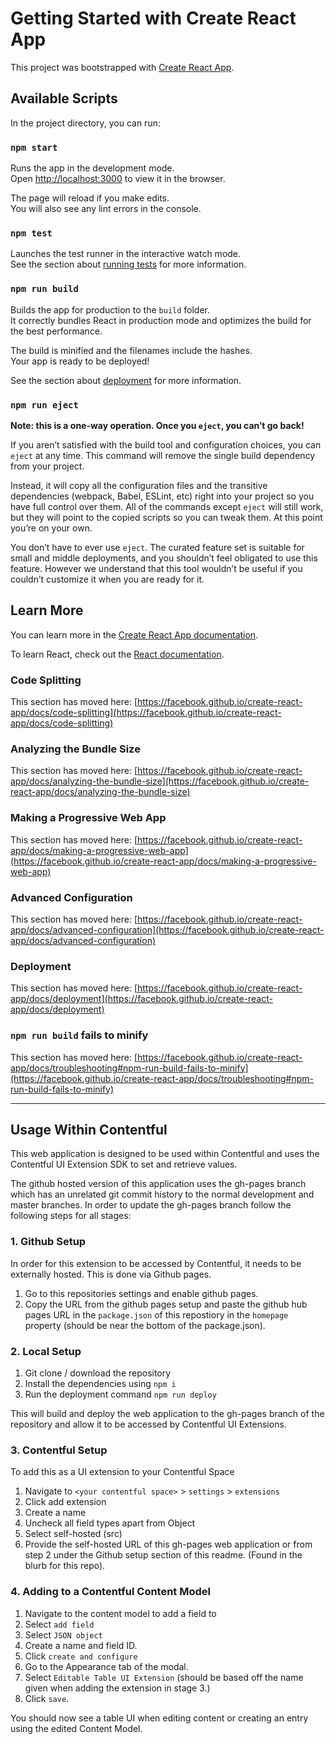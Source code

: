 # Getting Started with Create React App

This project was bootstrapped with [Create React App](https://github.com/facebook/create-react-app).

## Available Scripts

In the project directory, you can run:

### `npm start`

Runs the app in the development mode.\
Open [http://localhost:3000](http://localhost:3000) to view it in the browser.

The page will reload if you make edits.\
You will also see any lint errors in the console.

### `npm test`

Launches the test runner in the interactive watch mode.\
See the section about [running tests](https://facebook.github.io/create-react-app/docs/running-tests) for more information.

### `npm run build`

Builds the app for production to the `build` folder.\
It correctly bundles React in production mode and optimizes the build for the best performance.

The build is minified and the filenames include the hashes.\
Your app is ready to be deployed!

See the section about [deployment](https://facebook.github.io/create-react-app/docs/deployment) for more information.

### `npm run eject`

**Note: this is a one-way operation. Once you `eject`, you can’t go back!**

If you aren’t satisfied with the build tool and configuration choices, you can `eject` at any time. This command will remove the single build dependency from your project.

Instead, it will copy all the configuration files and the transitive dependencies (webpack, Babel, ESLint, etc) right into your project so you have full control over them. All of the commands except `eject` will still work, but they will point to the copied scripts so you can tweak them. At this point you’re on your own.

You don’t have to ever use `eject`. The curated feature set is suitable for small and middle deployments, and you shouldn’t feel obligated to use this feature. However we understand that this tool wouldn’t be useful if you couldn’t customize it when you are ready for it.

## Learn More

You can learn more in the [Create React App documentation](https://facebook.github.io/create-react-app/docs/getting-started).

To learn React, check out the [React documentation](https://reactjs.org/).

### Code Splitting

This section has moved here: [https://facebook.github.io/create-react-app/docs/code-splitting](https://facebook.github.io/create-react-app/docs/code-splitting)

### Analyzing the Bundle Size

This section has moved here: [https://facebook.github.io/create-react-app/docs/analyzing-the-bundle-size](https://facebook.github.io/create-react-app/docs/analyzing-the-bundle-size)

### Making a Progressive Web App

This section has moved here: [https://facebook.github.io/create-react-app/docs/making-a-progressive-web-app](https://facebook.github.io/create-react-app/docs/making-a-progressive-web-app)

### Advanced Configuration

This section has moved here: [https://facebook.github.io/create-react-app/docs/advanced-configuration](https://facebook.github.io/create-react-app/docs/advanced-configuration)

### Deployment

This section has moved here: [https://facebook.github.io/create-react-app/docs/deployment](https://facebook.github.io/create-react-app/docs/deployment)

### `npm run build` fails to minify

This section has moved here: [https://facebook.github.io/create-react-app/docs/troubleshooting#npm-run-build-fails-to-minify](https://facebook.github.io/create-react-app/docs/troubleshooting#npm-run-build-fails-to-minify)

---

## Usage Within Contentful

This web application is designed to be used within Contentful and uses the Contentful UI Extension SDK to set and retrieve values.

The github hosted version of this application uses the gh-pages branch which has an unrelated git commit history to the normal development and master branches. In order to update the gh-pages branch follow the following steps for all stages:

### 1. Github Setup

In order for this extension to be accessed by Contentful, it needs to be externally hosted. This is done via Github pages.

1. Go to this repositories settings and enable github pages.
2. Copy the URL from the github pages setup and paste the github hub pages URL in the `package.json` of this repostiory in the `homepage` property (should be near the bottom of the package.json).

### 2. Local Setup

1. Git clone / download the repository
2. Install the dependencies using `npm i`
3. Run the deployment command `npm run deploy`

This will build and deploy the web application to the gh-pages branch of the repository and allow it to be accessed by Contentful UI Extensions.


### 3. Contentful Setup
To add this as a UI extension to your Contentful Space

1. Navigate to `<your contentful space>` > `settings` > `extensions` 
2. Click add extension
3. Create a name
4. Uncheck all field types apart from Object
5. Select self-hosted (src)
6. Provide the self-hosted URL of this gh-pages web application or from step 2 under the Github setup section of this readme. (Found in the blurb for this repo).

### 4. Adding to a Contentful Content Model

1. Navigate to the content model to add a field to
2. Select `add field`
3. Select `JSON object`
4. Create a name and field ID.
5. Click `create and configure`
6. Go to the Appearance tab of the modal.
7. Select `Editable Table UI Extension` (should be based off the name given when adding the extension in stage 3.)
8. Click `save`.

You should now see a table UI when editing content or creating an entry using the edited Content Model.